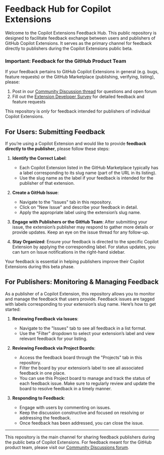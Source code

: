 # Feedback Hub for Copilot Extensions

Welcome to the Copilot Extensions Feedback Hub. This public repository is designed to facilitate feedback exchange between users and publishers of GitHub Copilot Extensions. It serves as the primary channel for feedback directly to publishers during the Copilot Extensions public beta.

### Important: Feedback for the GitHub Product Team
If your feedback pertains to GitHub Copilot Extensions in general (e.g. bugs, feature requests) or the GitHub Marketplace (publishing, verifying, listing), please:
1. Post in our [Community Discussion thread](#) for questions and open forum
2. Fill out the [Extension Developer Survey](https://github.com/github/copilot-extensibility/issues/469) for detailed feedback and feature requests

This repository is _only_ for feedback intended for publishers of individual Copilot Extensions.

## For Users: Submitting Feedback

If you’re using a Copilot Extension and would like to provide **feedback directly to the publisher**, please follow these steps:

1. **Identify the Correct Label**:
   - Each Copilot Extension listed in the GitHub Marketplace typically has a label corresponding to its slug name (part of the URL in its listing).
   - Use the slug name as the label if your feedback is intended for the publisher of that extension.

2. **Create a GitHub Issue**: 
   - Navigate to the "Issues" tab in this repository.
   - Click on "New Issue" and describe your feedback in detail.
   - Apply the appropriate label using the extension’s slug name.

3. **Engage with Publishers or the GitHub Team**: After submitting your issue, the extension’s publisher may respond to gather more details or provide updates. Keep an eye on the issue thread for any follow-up.

4. **Stay Organized**: Ensure your feedback is directed to the specific Copilot Extension by applying the corresponding label. For status updates, you can turn on Issue notifications in the right-hand sidebar.

Your feedback is essential in helping publishers improve their Copilot Extensions during this beta phase.

## For Publishers: Monitoring & Managing Feedback

As a publisher of a Copilot Extension, this repository allows you to monitor and manage the feedback that users provide. Feedback issues are tagged with labels corresponding to your extension’s slug name. Here’s how to get started:

1. **Reviewing Feedback via Issues**:
   - Navigate to the "Issues" tab to see all feedback in a list format.
   - Use the "Filter" dropdown to select your extension’s label and view relevant feedback for your listing.

2. **Reviewing Feedback via Project Boards**:
   - Access the feedback board through the "Projects" tab in this repository.
   - Filter the board by your extension’s label to see all associated feedback in one place.
   - You can use this Project board to manage and track the status of each feedback issue. Make sure to regularly review and update the board to resolve feedback in a timely manner.

3. **Responding to Feedback**:
   - Engage with users by commenting on issues.
   - Keep the discussion constructive and focused on resolving or addressing the feedback.
   - Once feedback has been addressed, you can close the issue.

---

This repository is the main channel for sharing feedback publishers during the public beta of Copilot Extensions. For feedback meant for the GitHub product team, please visit our [Community Discussions forum](#).
